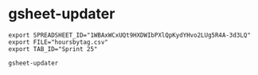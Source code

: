 # gsheet-updater

```shell
export SPREADSHEET_ID="1WBAxWCxUQt9HXDWIbPXlQpKydYHvo2LUg5R4A-3d3LQ"
export FILE="hoursbytag.csv"
export TAB_ID="Sprint 25"

gsheet-updater
```
